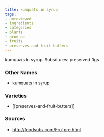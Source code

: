 ```yaml
---
title: kumquats in syrup
tags:
- unreviewed
- ingredients
- categories
- plants
- produce
- fruits
- preserves-and-fruit-butters
---
```

kumquats in syrup. Substitutes: preserved figs

### Other Names

* kumquats in syrup

### Varieties

* [[preserves-and-fruit-butters]]

### Sources
* http://foodsubs.com/Fruitpre.html
